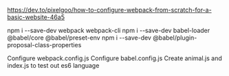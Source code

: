 https://dev.to/pixelgoo/how-to-configure-webpack-from-scratch-for-a-basic-website-46a5

npm i --save-dev webpack webpack-cli
npm i --save-dev babel-loader @babel/core @babel/preset-env
npm i --save-dev @babel/plugin-proposal-class-properties

Configure webpack.config.js
Configure babel.config.js
Create animal.js and index.js to test out es6 language

